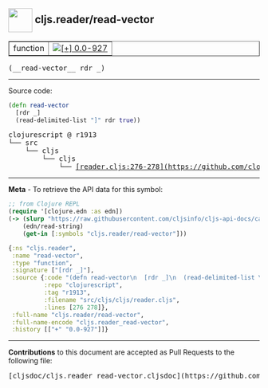 ## <img width="48px" valign="middle" src="http://i.imgur.com/Hi20huC.png"> cljs.reader/read-vector

 <table border="1">
<tr>

<td>function</td>
<td><a href="https://github.com/cljsinfo/cljs-api-docs/tree/0.0-927"><img valign="middle" alt="[+] 0.0-927" src="https://img.shields.io/badge/+-0.0--927-lightgrey.svg"></a> </td>
</tr>
</table>

 <samp>
(__read-vector__ rdr _)<br>
</samp>

---





Source code:

```clj
(defn read-vector
  [rdr _]
  (read-delimited-list "]" rdr true))
```

 <pre>
clojurescript @ r1913
└── src
    └── cljs
        └── cljs
            └── <ins>[reader.cljs:276-278](https://github.com/clojure/clojurescript/blob/r1913/src/cljs/cljs/reader.cljs#L276-L278)</ins>
</pre>


---

__Meta__ - To retrieve the API data for this symbol:

```clj
;; from Clojure REPL
(require '[clojure.edn :as edn])
(-> (slurp "https://raw.githubusercontent.com/cljsinfo/cljs-api-docs/catalog/cljs-api.edn")
    (edn/read-string)
    (get-in [:symbols "cljs.reader/read-vector"]))
```

```clj
{:ns "cljs.reader",
 :name "read-vector",
 :type "function",
 :signature ["[rdr _]"],
 :source {:code "(defn read-vector\n  [rdr _]\n  (read-delimited-list \"]\" rdr true))",
          :repo "clojurescript",
          :tag "r1913",
          :filename "src/cljs/cljs/reader.cljs",
          :lines [276 278]},
 :full-name "cljs.reader/read-vector",
 :full-name-encode "cljs.reader_read-vector",
 :history [["+" "0.0-927"]]}

```

---

__Contributions__ to this document are accepted as Pull Requests to the following file:

 <pre>
[cljsdoc/cljs.reader_read-vector.cljsdoc](https://github.com/cljsinfo/cljs-api-docs/blob/master/cljsdoc/cljs.reader_read-vector.cljsdoc)
</pre>


